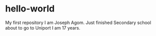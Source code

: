 # hello-world
My first repository
I am Joseph Agom. Just finished Secondary school about to go to Uniport
I am 17 years.
